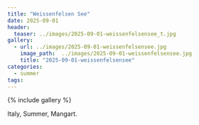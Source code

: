 ```yaml
---
title: "Weissenfelsen See"
date: 2025-09-01
header:
  teaser: ../images/2025-09-01-weissenfelsensee_t.jpg
gallery:
  - url: ../images/2025-09-01-weissenfelsensee.jpg
    image_path:  ../images/2025-09-01-weissenfelsensee.jpg
    title: "2025-09-01-weissenfelsensee"
categories:
  - summer
tags:
---
```


{% include gallery %}

Italy, Summer, Mangart.

